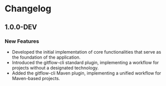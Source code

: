 # Changelog

## 1.0.0-DEV

### New Features

* Developed the initial implementation of core functionalities that serve as the foundation of the application.
* Introduced the gitflow-cli standard plugin, implementing a workflow for projects without a designated technology.
* Added the gitflow-cli Maven plugin, implementing a unified workflow for Maven-based projects.

